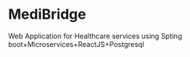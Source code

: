 # MediBridge
Web Application for Healthcare services using Spting boot+Microservices+ReactJS+Postgresql
